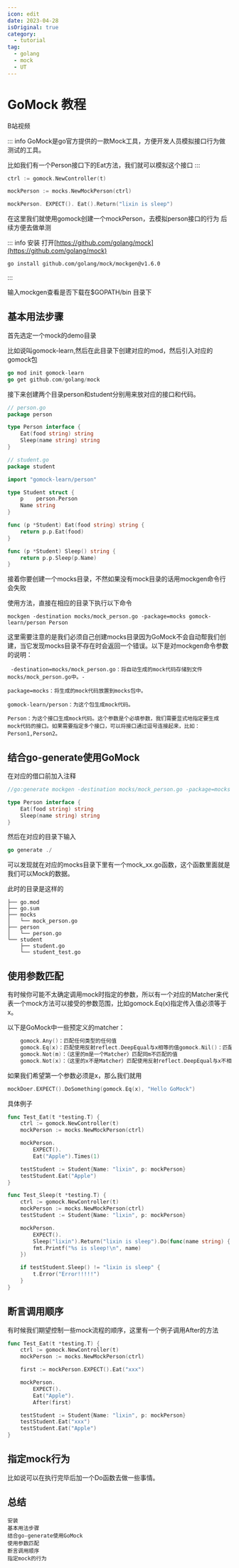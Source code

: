 ```yaml
---
icon: edit
date: 2023-04-28
isOriginal: true
category:
  - tutorial
tag:
  - golang
  - mock
  - UT
---
```


# GoMock 教程

B站视频

<BiliBili bvid="BV1Qs4y1m7ic" />

::: info
GoMock是go官方提供的一款Mock工具，方便开发人员模拟接口行为做测试的工具。

比如我们有一个Person接口下的Eat方法，我们就可以模拟这个接口
:::

```go
ctrl := gomock.NewController(t)

mockPerson := mocks.NewMockPerson(ctrl)

mockPerson. EXPECT(). Eat().Return("lixin is sleep")
```

在这里我们就使用gomock创建一个mockPerson，去模拟person接口的行为 后续方便去做单测

::: info 安装
打开[https://github.com/golang/mock](https://github.com/golang/mock)
```sh
go install github.com/golang/mock/mockgen@v1.6.0
```
:::

输入mockgen查看是否下载在$GOPATH/bin 目录下

## 基本用法步骤

首先选定一个mock的demo目录

比如说叫gomock-learn,然后在此目录下创建对应的mod，然后引入对应的gomock包

```go
go mod init gomock-learn
go get github.com/golang/mock 
```

接下来创建两个目录person和student分别用来放对应的接口和代码。

```go
// person.go
package person

type Person interface {
	Eat(food string) string
	Sleep(name string) string
}
```

```go
// student.go
package student

import "gomock-learn/person"

type Student struct {
	p    person.Person
	Name string
}

func (p *Student) Eat(food string) string {
	return p.p.Eat(food)
}

func (p *Student) Sleep() string {
	return p.p.Sleep(p.Name)
}
```

接着你要创建一个mocks目录，不然如果没有mock目录的话用mockgen命令行会失败

使用方法，直接在相应的目录下执行以下命令

```
mockgen -destination mocks/mock_person.go -package=mocks gomock-learn/person Person
```
这里需要注意的是我们必须自己创建mocks目录因为GoMock不会自动帮我们创建，当它发现mocks目录不存在时会返回一个错误。以下是对mockgen命令参数的说明：

````
 -destination=mocks/mock_person.go：将自动生成的mock代码存储到文件mocks/mock_person.go中。-

package=mocks：将生成的mock代码放置到mocks包中。

gomock-learn/person：为这个包生成mock代码。

Person：为这个接口生成mock代码。这个参数是个必填参数，我们需要显式地指定要生成mock代码的接口。如果需要指定多个接口，可以将接口通过逗号连接起来，比如：Person1,Person2。
````

## 结合go-generate使用GoMock
在对应的借口前加入注释

```go
//go:generate mockgen -destination mocks/mock_person.go -package=mocks gomock-learn/person Person

type Person interface {
	Eat(food string) string
	Sleep(name string) string
}
```

然后在对应的目录下输入
```go
go generate ./ 
```

可以发现就在对应的mocks目录下里有一个mock_xx.go函数，这个函数里面就是我们可以Mock的数据。

此时的目录是这样的

```shell
├── go.mod
├── go.sum
├── mocks
│   └── mock_person.go
├── person
│   └── person.go
└── student
    ├── student.go
    └── student_test.go
```

## 使用参数匹配

有时候你可能不太确定调用mock时指定的参数，所以有一个对应的Matcher来代表一个mock方法可以接受的参数范围，比如gomock.Eq(x)指定传入值必须等于x。

以下是GoMock中一些预定义的matcher：
```go
    gomock.Any()：匹配任何类型的任何值
    gomock.Eq(x)：匹配使用反射reflect.DeepEqual与x相等的值gomock.Nil()：匹配等于nil的值
    gomock.Not(m)：（这里的m是一个Matcher）匹配同m不匹配的值
    gomock.Not(x)：（这里的x不是Matcher）匹配使用反射reflect.DeepEqual与x不相等的值
```

如果我们希望第一个参数必须是x，那么我们就用
```go
mockDoer.EXPECT().DoSomething(gomock.Eq(x), "Hello GoMock")
```

具体例子
```go
func Test_Eat(t *testing.T) {
	ctrl := gomock.NewController(t)
	mockPerson := mocks.NewMockPerson(ctrl)

	mockPerson.
		EXPECT().
		Eat("Apple").Times(1)

	testStudent := Student{Name: "lixin", p: mockPerson}
	testStudent.Eat("Apple")
}
```

```go
func Test_Sleep(t *testing.T) {
	ctrl := gomock.NewController(t)
	mockPerson := mocks.NewMockPerson(ctrl)
	testStudent := Student{Name: "lixin", p: mockPerson}

	mockPerson.
		EXPECT().
		Sleep("lixin").Return("lixin is sleep").Do(func(name string) {
		fmt.Printf("%s is sleep!\n", name)
	})

	if testStudent.Sleep() != "lixin is sleep" {
		t.Error("Error!!!!!")
	}
}
```

## 断言调用顺序

有时候我们期望控制一些mock流程的顺序，这里有一个例子调用After的方法
```go
func Test_Eat(t *testing.T) {
	ctrl := gomock.NewController(t)
	mockPerson := mocks.NewMockPerson(ctrl)

	first := mockPerson.EXPECT().Eat("xxx")

	mockPerson.
		EXPECT().
		Eat("Apple").
		After(first)

	testStudent := Student{Name: "lixin", p: mockPerson}
	testStudent.Eat("xxx")
	testStudent.Eat("Apple")
}
```

## 指定mock行为

比如说可以在执行完毕后加一个Do函数去做一些事情。

## 总结
```card
安装
基本用法步骤
结合go-generate使用GoMock
使用参数匹配
断言调用顺序
指定mock的行为
```